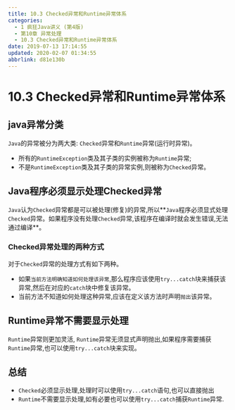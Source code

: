 ```yaml
---
title: 10.3 Checked异常和Runtime异常体系
categories: 
  - 1 疯狂Java讲义 (第4版)
  - 第10章 异常处理
  - 10.3 Checked异常和Runtime异常体系
date: 2019-07-13 17:14:55
updated: 2020-02-07 01:34:55
abbrlink: d81e130b
---
```

# 10.3 Checked异常和Runtime异常体系 #
## java异常分类 ##
`Java`的异常被分为两大类: `Checked`异常和`Runtime`异常(运行时异常)。
- 所有的`RuntimeException`类及其子类的实例被称为`Runtime`异常;
- 不是`RuntimeException`类及其子类的异常实例,则被称为`Checked`异常。

## Java程序必须显示处理Checked异常 ##
`Java`认为`Checked`异常都是可以被处理(修复)的异常,所以**`Java`程序必须显式处理`Checked`异常。如果程序没有处理`Checked`异常,该程序在编译时就会发生错误,无法通过编译**。
### Checked异常处理的两种方式 ###
对于`Checked`异常的处理方式有如下两种。
- 如果`当前方法明确知道如何处理该异常`,那么程序应该使用`try...catch`块来捕获该异常,然后在对应的`catch`块中修复该异常。
- 当前方法不知道如何处理这种异常,应该在定义该方法时声明`抛出`该异常。

## Runtime异常不需要显示处理 ##
`Runtime`异常则更加灵活, `Runtime`异常无须显式声明抛出,如果程序需要捕获`Runtime`异常,也可以使用`try...catch`块来实现。
## 总结 ##
- `Checked`必须显示处理,处理时可以使用`try...catch`语句,也可以直接抛出
- `Runtime`不需要显示处理,如有必要也可以使用`try...catch`捕获`Runtime`异常.


